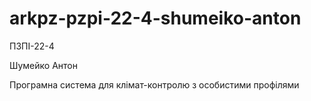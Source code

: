 # arkpz-pzpi-22-4-shumeiko-anton

ПЗПІ-22-4

Шумейко Антон

Програмна система для клімат-контролю з особистими профілями